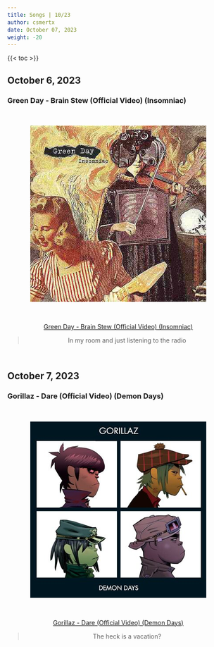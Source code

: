 ```yaml
---
title: Songs | 10/23
author: csmertx
date: October 07, 2023
weight: -20
---
```


<!--more-->

{{< toc >}}

## October 6, 2023
### Green Day - Brain Stew (Official Video) (Insomniac)

<br />
<div style="text-align: center;">

![albumimg](/Blog/music/images/green_day_insomniac.jpg "Green Day - Insomniac - Album Art")

<br />

[Green Day - Brain Stew (Official Video) (Insomniac)](https://www.youtube.com/watch?v=UNq9gmY_Oz4 "YouTube | Green Day - Brain Stew (Official Video) (Insomniac)")
> In my room and just listening to the radio

</div>
<br />

## October 7, 2023
### Gorillaz - Dare (Official Video) (Demon Days)

<br />
<div style="text-align: center;">

![albumimg](/Blog/music/images/gorillaz_demon_days.jpg "Gorillaz - Demon Days - Album Art")

<br />

[Gorillaz - Dare (Official Video) (Demon Days)](https://www.youtube.com/watch?v=uAOR6ib95kQ "YouTube | Gorillaz - Dare (Official Video) (Demon Days)")
> The heck is a vacation? 

</div>
<br />